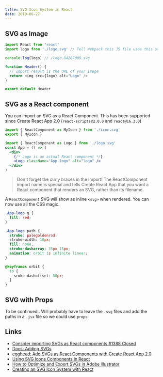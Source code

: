 ```yaml
---
title: SVG Icon System in React
date: 2019-06-27
---
```


## SVG as Image

```js
import React from 'react'
import logo from './logo.svg' // Tell Webpack this JS file uses this svg

console.log(logo) // /logo.84287d09.svg

function Header() {
  // Import result is the URL of your image
  return <img src={logo} alt="Logo" />
}

export default Header
```

## SVG as a React component

You can import an SVG as a React Component. This has been supported since Create React App 2.0 (`react-scripts@2.0.0` and `react@16.3.0`)

```js
import { ReactComponent as MyIcon } from './icon.svg'
export { MyIcon }
```

```jsx
import { ReactComponent as Logo } from './logo.svg'
const App = () => (
  <div>
    {/* Logo is an actual React component */}
    <Logo className="App-logo" alt="logo" />
  </div>
)
```

> Don't forget the curly braces in the import! The ReactComponent import name is special and tells Create React App that you want a React component that renders an SVG, rather than its filename.

A `ReactComponent` SVG will show as inline `<svg>` when rendered. You can now use all the CSS magic.

```css
.App-logo g {
  fill: red;
}

.App-logo path {
  stroke: palegoldenrod;
  stroke-width: 10px;
  fill: none;
  stroke-dasharray: 35px 15px;
  animation: orbit 1s infinite linear;
}

@keyframes orbit {
  to {
    sroke-dashoffset: 50px;
  }
}
```

## SVG with Props

To be continued.. Will probably have to leave the `.svg` files and add the paths in a `.jsx` file so we could use `props`

## Links

- [Consider importing SVGs as React components #1388 Closed ](https://github.com/facebook/create-react-app/issues/1388)
- [Docs: Adding SVGs](https://facebook.github.io/create-react-app/docs/adding-images-fonts-and-files#adding-svgs)
- [egghead: Add SVGs as React Components with Create React App 2.0](https://egghead.io/lessons/react-add-svgs-as-react-components-with-create-react-app-2-0?pl=create-react-app-2-0-1218245e)
- [Using SVG Icons Components in React](https://blog.lftechnology.com/using-svg-icons-components-in-react-44fbe8e5f91)
- [How to Optimize and Export SVGs in Adobe Illustrator](https://www.sitepoint.com/crash-course-optimizing-and-exporting-svgs-in-adobe-illustrator/)
- [Creating an SVG Icon System with React](https://css-tricks.com/creating-svg-icon-system-react/)

